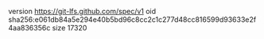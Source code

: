 version https://git-lfs.github.com/spec/v1
oid sha256:e061db84a5e294e40b5bd96c8cc2c1c277d48cc816599d93633e2f4aa836356c
size 17320

